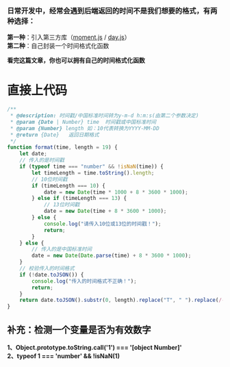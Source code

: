 ### 日常开发中，经常会遇到后端返回的时间不是我们想要的格式，有两种选择：  
**第一种**：引入第三方库（[moment.js](https://momentjs.com/) / [day.js](https://day.js.org/zh-CN/)）  
**第二种**：自己封装一个时间格式化函数

**看完这篇文章，你也可以拥有自己的时间格式化函数**

# **直接上代码**
```js
/**
 * @description: 时间戳/中国标准时间转为y-m-d h:m:s(由第二个参数决定)
 * @param {Date | Number} time	时间戳或中国标准时间
 * @param {Number} length 如：10代表转换为YYYY-MM-DD
 * @return {Date}	返回日期格式
 */
function format(time, length = 19) {
	let date;
	// 传入的是时间戳
	if (typeof time === "number" && !isNaN(time)) {
		let timeLength = time.toString().length;
		// 10位时间戳
		if (timeLength === 10) {
			date = new Date(time * 1000 + 8 * 3600 * 1000);
		} else if (timeLength === 13) {
			// 13位时间戳
			date = new Date(time + 8 * 3600 * 1000);
		} else {
			console.log("请传入10位或13位的时间戳！");
			return;
		}
	} else {
		// 传入的是中国标准时间
		date = new Date(Date.parse(time) + 8 * 3600 * 1000);
	}
	// 校验传入的时间格式
	if (!date.toJSON()) {
		console.log("传入的时间格式不正确！");
		return;
	}
	return date.toJSON().substr(0, length).replace("T", " ").replace(/-/g, "-");
}
```

## 补充：检测一个变量是否为有效数字  
**1、Object.prototype.toString.call('1') === '[object Number]'  
2、typeof 1 === 'number' && !isNaN(1)**

